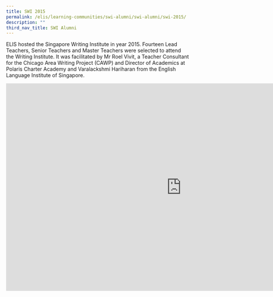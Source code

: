 ```yaml
---
title: SWI 2015
permalink: /elis/learning-communities/swi-alumni/swi-alumni/swi-2015/
description: ""
third_nav_title: SWI Alumni
---
```

ELIS hosted the Singapore Writing Institute in year 2015. Fourteen Lead Teachers, Senior Teachers and Master Teachers were selected to attend the Writing Institute. It was facilitated by Mr Roel Vivit, a Teacher Consultant for the Chicago Area Writing Project (CAWP) and Director of Academics at Polaris Charter Academy and Varalackshmi Hariharan from the English Language Institute of Singapore.

<iframe allowfullscreen="true" height="569" width="960" frameborder="0" src="https://docs.google.com/presentation/d/e/2PACX-1vTsq7P4V7fypCaSPj5dIvrc-OkjeuTaJ_PSCGwGMEGyP7kchKH1sBKeLjW3dIB2-8GcC2yr37ShFAo7/embed?start=true&amp;loop=true&amp;delayms=3000"></iframe>